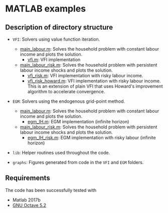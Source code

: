 
# MATLAB examples

## Description of directory structure

-   `VFI`: Solvers using value function iteration.
    -   [main_labour.m](VFI/main_labour.m): Solves the household problem with constant labour income
        and plots the solution.
        -   [vfi.m](VFI/vfi.m): VFI implementation
    -   [main_labour_risk.m](VFI/main_labour_risk.m): Solves the household problem
        with persistent labour income shocks and plots the solution.
        -   [vfi_risk.m](VFI/vfi_risk.m): VFI implementation with risky labour income.
        -   [vfi_risk_howard.m](VFI/vfi_risk_howard.m): VFI implementation with
            risky labour income. This is an extension of plain VFI that uses
            Howard's improvement algorithm to accelerate convergence. 
-   `EGM`: Solvers using the endogenous grid-point method.
    -   [main_labour.m](EGM/main_labour.m): Solves the household problem with constant labour income
        and plots the solution.
        -   [egm_IH.m](EGM/egm_IH.m): EGM implementation (infinite horizon)
    -   [main_labour_risk.m](EGM/main_labour_risk.m): Solves the household problem
        with persistent labour income shocks and plots the solution.
        -   [egm_IH_risk.m](EGM/egm_IH_risk.m): EGM implementation with risky labour (infinite horizon)
    

-   `lib`: Helper routines used throughout the code. 
-   `graphs`: Figures generated from code in the `VFI` and `EGM` folders.


## Requirements

The code has been successfully tested with
-   Matlab 2017b
-   [GNU Octave 5.2](https://www.gnu.org/software/octave/index)
